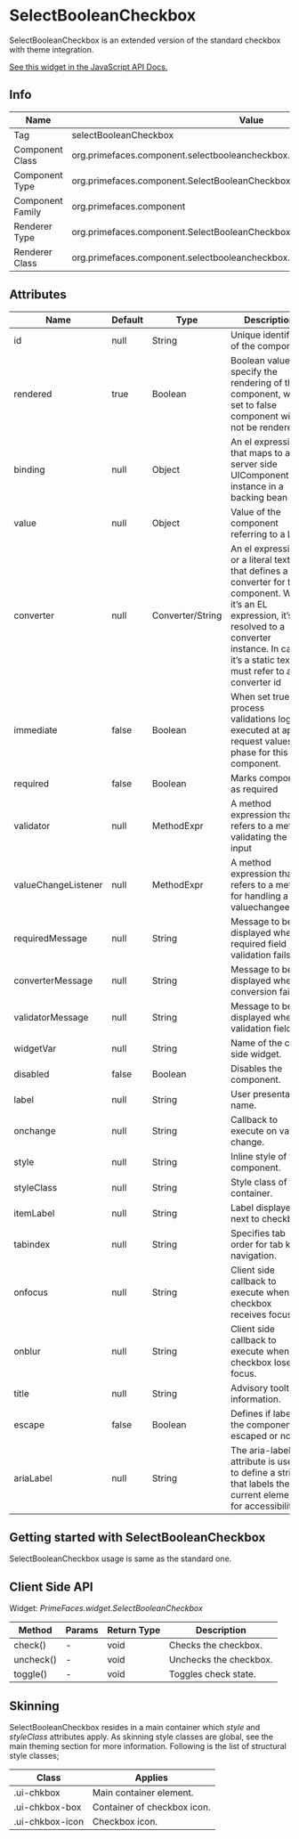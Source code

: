 # SelectBooleanCheckbox

SelectBooleanCheckbox is an extended version of the standard checkbox with theme integration.

[See this widget in the JavaScript API Docs.](../jsdocs/classes/src_PrimeFaces.PrimeFaces.widget.SelectBooleanCheckbox.html)

## Info

| Name | Value |
| --- | --- |
| Tag | selectBooleanCheckbox
| Component Class | org.primefaces.component.selectbooleancheckbox.SelectBooleanCheckbox
| Component Type | org.primefaces.component.SelectBooleanCheckbox
| Component Family | org.primefaces.component
| Renderer Type | org.primefaces.component.SelectBooleanCheckboxRenderer
| Renderer Class | org.primefaces.component.selectbooleancheckbox.SelectBooleanCheckboxRenderer

## Attributes

| Name | Default | Type | Description | 
| --- | --- | --- | --- |
id | null | String | Unique identifier of the component
rendered | true | Boolean | Boolean value to specify the rendering of the component, when set to false component will not be rendered.
binding | null | Object | An el expression that maps to a server side UIComponent instance in a backing bean
value | null | Object | Value of the component referring to a List.
converter | null | Converter/String | An el expression or a literal text that defines a converter for the component. When it’s an EL expression, it’s resolved to a converter instance. In case it’s a static text, it must refer to a converter id
immediate | false | Boolean | When set true, process validations logic is executed at apply request values phase for this component.
required | false | Boolean | Marks component as required
validator | null | MethodExpr | A method expression that refers to a method validating the input
valueChangeListener | null | MethodExpr | A method expression that refers to a method for handling a valuechangeevent
requiredMessage | null | String | Message to be displayed when required field validation fails.
converterMessage | null | String | Message to be displayed when conversion fails.
validatorMessage | null | String | Message to be displayed when validation fields.
widgetVar | null | String | Name of the client side widget.
disabled | false | Boolean | Disables the component.
label | null | String | User presentable name.
onchange | null | String | Callback to execute on value change.
style | null | String | Inline style of the component.
styleClass | null | String | Style class of the container.
itemLabel | null | String | Label displayed next to checkbox.
tabindex | null | String | Specifies tab order for tab key navigation.
onfocus | null | String | Client side callback to execute when checkbox receives focus.
onblur | null | String | Client side callback to execute when checkbox loses focus.
title | null | String | Advisory tooltip information.
escape | false | Boolean | Defines if label of the component is escaped or not.
ariaLabel | null | String | The aria-label attribute is used to define a string that labels the current element for accessibility.

## Getting started with SelectBooleanCheckbox
SelectBooleanCheckbox usage is same as the standard one.

## Client Side API
Widget: _PrimeFaces.widget.SelectBooleanCheckbox_

| Method | Params | Return Type | Description | 
| --- | --- | --- | --- | 
check() | - | void | Checks the checkbox.
uncheck() | - | void | Unchecks the checkbox.
toggle() | - | void | Toggles check state.

## Skinning
SelectBooleanCheckbox resides in a main container which _style_ and _styleClass_ attributes apply. As
skinning style classes are global, see the main theming section for more information. Following is
the list of structural style classes;

| Class | Applies | 
| --- | --- | 
.ui-chkbox | Main container element.
.ui-chkbox-box | Container of checkbox icon.
.ui-chkbox-icon | Checkbox icon.

